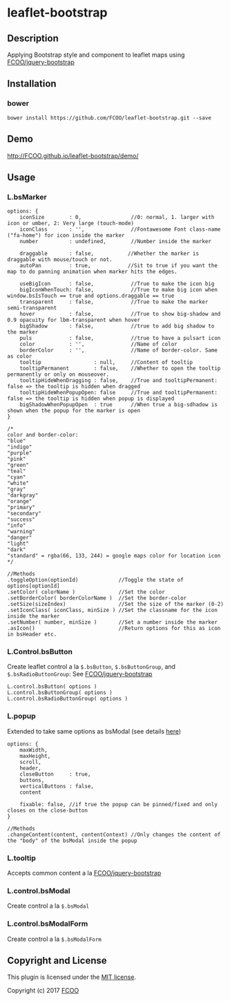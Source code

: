 # leaflet-bootstrap
>


## Description
Applying Bootstrap style and component to leaflet maps using [FCOO/jquery-bootstrap](https://github.com/FCOO/jquery-bootstrap)  

## Installation
### bower
`bower install https://github.com/FCOO/leaflet-bootstrap.git --save`

## Demo
http://FCOO.github.io/leaflet-bootstrap/demo/ 

## Usage
### L.bsMarker


    options: {
        iconSize        : 0,                //0: normal, 1. larger with icon or umber, 2: Very large (touch-mode)
        iconClass       : '',               //Fontawesome Font class-name ("fa-home") for icon inside the marker
        number          : undefined,        //Number inside the marker

        draggable       : false,           //Whether the marker is draggable with mouse/touch or not.
        autoPan         : true,            //Sit to true if you want the map to do panning animation when marker hits the edges.

        useBigIcon      : false,            //True to make the icon big
        bigIconWhenTouch: false,            //True to make big icon when window.bsIsTouch == true and options.draggable == true
        transparent     : false,            //True to make the marker semi-transparent
        hover           : false,            //True to show big-shadow and 0.9 opacuity for lbm-transparent when hover
        bigShadow       : false,            //true to add big shadow to the marker
        puls            : false,            //true to have a pulsart icon
        color           : '',    	        //Name of color
        borderColor     : '',               //Name of border-color. Same as color
        tooltip                 : null,     //Content of tooltip
        tooltipPermanent        : false,    //Whether to open the tooltip permanently or only on mouseover.
        tooltipHideWhenDragging : false,    //True and tooltipPermanent: false => the tooltip is hidden when dragged
        tooltipHideWhenPopupOpen: false     //True and tooltipPermanent: false => the tooltip is hidden when popup is displayed
        bigShadowWhenPopupOpen  : true      //When true a big-sdhadow is shown when the popup for the marker is open
    }

    /*
    color and border-color:
    "blue"
    "indigo"
    "purple"
    "pink"
    "green"
    "teal"
    "cyan"
    "white"
    "gray"
    "darkgray"
    "orange"
    "primary"
    "secondary"
    "success"
    "info"
    "warning"
    "danger"
    "light"
    "dark"
    "standard" = rgba(66, 133, 244) = google maps color for location icon
    */
    
    //Methods
    .toggleOption(optionId)             //Toggle the state of options[optionId]
    .setColor( colorName )              //Set the color
    .setBorderColor( borderColorName )  //Set the border-color
    .setSize(sizeIndex)                 //Set the size of the marker (0-2)
    .setIconClass( iconClass, minSize ) //Set the classname for the icon inside the marker
    .setNumber( number, minSize )       //Set a number inside the marker
    .asIcon()                           //Return options for this as icon in bsHeader etc.



### L.Control.bsButton
Create leaflet control a la `$.bsButton`, `$.bsButtonGroup`, and `$.bsRadioButtonGroup`: See [FCOO/jquery-bootstrap](https://github.com/FCOO/jquery-bootstrap#button)

    L.control.bsButton( options )
    L.control.bsButtonGroup( options )
    L.control.bsRadioButtonGroup( options )


### L.popup
Extended to take same options as bsModal (see details [here](https://github.com/FCOO/jquery-bootstrap#modal))
    
    options: {
        maxWidth,
        maxHeight,
        scroll,
        header,
        closeButton     : true,
        buttons,
        verticalButtons : false,
        content

        fixable: false, //if true the popup can be pinned/fixed and only closes on the close-button
    }

    //Methods
    .changeContent(content, contentContext) //Only changes the content of the "body" of the bsModal inside the popup



### L.tooltip

Accepts common content a la [FCOO/jquery-bootstrap](https://github.com/FCOO/jquery-bootstrap#common) 

### L.control.bsModal
Create control a la `$.bsModal`

### L.control.bsModalForm
Create control a la `$.bsModalForm`

<!-- 
### options
| Id | Type | Default | Description |
| :--: | :--: | :-----: | --- |
| options1 | boolean | true | If <code>true</code> the ... |
| options2 | string | null | Contain the ... |

### Methods

    .methods1( arg1, arg2,...): Do something
    .methods2( arg1, arg2,...): Do something else
 -->


## Copyright and License
This plugin is licensed under the [MIT license](https://github.com/FCOO/leaflet-bootstrap/LICENSE).

Copyright (c) 2017 [FCOO](https://github.com/FCOO)

